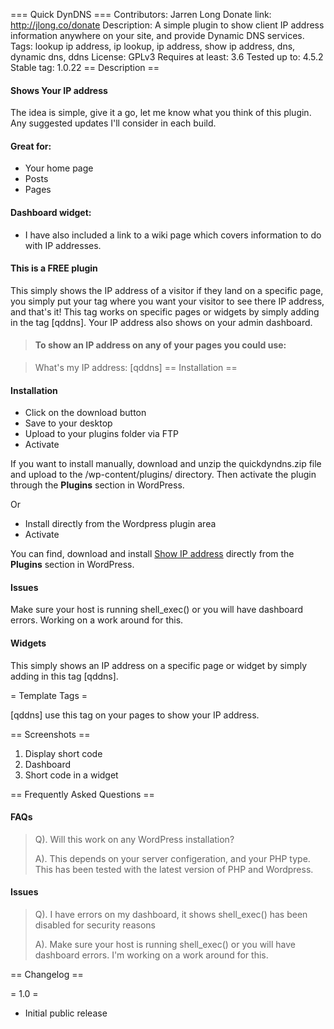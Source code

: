 === Quick DynDNS ===
Contributors: Jarren Long
Donate link: http://jlong.co/donate
Description: A simple plugin to show client IP address information anywhere on your site, and provide Dynamic DNS services.
Tags: lookup ip address, ip lookup, ip address, show ip address, dns, dynamic dns, ddns
License: GPLv3
Requires at least: 3.6
Tested up to: 4.5.2
Stable tag: 1.0.22
== Description ==
#### Shows Your IP address 
The idea is simple, give it a go, let me know what you think of this plugin. Any suggested updates I'll consider in each build.

#### Great for:
* Your home page
* Posts
* Pages

#### Dashboard widget:
* I have also included a link to a wiki page which covers information to do with IP addresses.

#### This is a FREE plugin
This simply shows the IP address of a visitor if they land on a specific page, you simply put your tag where you want your visitor to see there IP address, and that's it!
This tag works on specific pages or widgets by simply adding in the tag [qddns]. Your IP address also shows on your admin dashboard.
> #### To show an IP address on any of your pages you could use:

> What's my IP address: [qddns]
== Installation ==
#### Installation
* Click on the download button
* Save to your desktop
* Upload to your plugins folder via FTP
* Activate

If you want to install manually, download and unzip the quickdyndns.zip file and upload to the /wp-content/plugins/ directory. Then activate the plugin through the **Plugins** section in WordPress.

Or
* Install directly from the Wordpress plugin area
* Activate

You can find, download and install [Show IP address](http://wordpress.org/plugins/quickdyndns/) directly from the **Plugins** section in WordPress.

#### Issues
Make sure your host is running shell_exec() or you will have dashboard errors. Working on a work around for this.

#### Widgets

This simply shows an IP address on a specific page or widget by simply adding in this tag [qddns].

= Template Tags =

[qddns] use this tag on your pages to show your IP address.

== Screenshots ==
1. Display short code
2. Dashboard
3. Short code in a widget

== Frequently Asked Questions ==

#### FAQs
> Q). Will this work on any WordPress installation?
>
> A). This depends on your server configeration, and your PHP type. This has been tested with the latest version of PHP and Wordpress.

#### Issues
> Q). I have errors on my dashboard, it shows shell_exec() has been disabled for security reasons
>
> A). Make sure your host is running shell_exec() or you will have dashboard errors. I'm working on a work around for this.

== Changelog ==

= 1.0 =
* Initial public release
